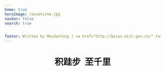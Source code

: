 ```yaml
---
home: true
heroImage: /assets/me.jpg
navbar: false
search: true


footer: Written by Meidanlong | <a href="http://beian.miit.gov.cn/" target="_blank">自行填写ICP备案号</a> 
---
```


<div class="features" >
  <div 
  style="padding: 0;
        margin:0;
        width: 100%;
        text-align: center" 
  >
   <h1
   style="margin-bottom: 2px">积跬步&nbsp;&nbsp;至千里</h1>
  </div>
  
</div>

<home/>